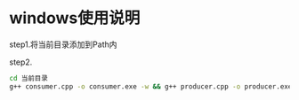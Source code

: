 # windows使用说明

step1.将当前目录添加到Path内

step2.

```bash
cd 当前目录
g++ consumer.cpp -o consumer.exe -w && g++ producer.cpp -o producer.exe -w && g++ controller.cpp -o controller.exe -w && controller
```

